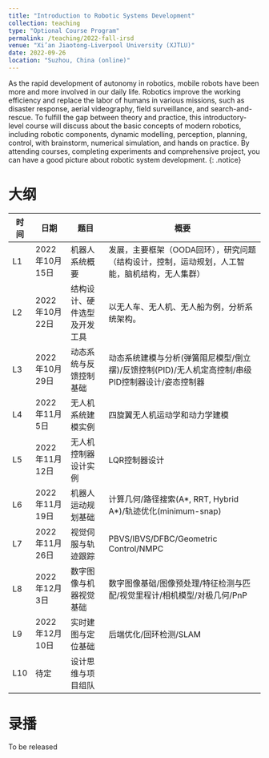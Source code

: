 ```yaml
---
title: "Introduction to Robotic Systems Development"
collection: teaching
type: "Optional Course Program"
permalink: /teaching/2022-fall-irsd
venue: "Xi’an Jiaotong-Liverpool University (XJTLU)"
date: 2022-09-26
location: "Suzhou, China (online)"
---
```



As the rapid development of autonomy in robotics, mobile robots have been more and more involved in our daily life. Robotics improve the working efficiency and replace the labor of humans in various missions, such as disaster response, aerial videography, field surveillance, and search-and-rescue. To fulfill the gap between theory and practice, this introductory-level course will discuss about the basic concepts of modern robotics, including robotic components, dynamic modelling, perception, planning, control, with brainstorm, numerical simulation, and hands on practice. By attending courses, completing experiments and comprehensive project, you can have a good picture about robotic system development.
{: .notice}

大纲
======

| 时间 | 日期           | 题目                         | 概要                                                                                              |
|------|----------------|------------------------------|---------------------------------------------------------------------------------------------------|
| L1   | 2022年10月15日 | 机器人系统概要               | 发展，主要框架（OODA回环），研究问题（结构设计，控制，运动规划，人工智能，脑机结构，无人集群）    |
| L2   | 2022年10月22日 | 结构设计、硬件选型及开发工具 | 以无人车、无人机、无人船为例，分析系统架构。                                                      |
| L3   | 2022年10月29日 | 动态系统与反馈控制基础       | 动态系统建模与分析(弹簧阻尼模型/倒立摆)/反馈控制(PID)/无人机定高控制/串级PID控制器设计/姿态控制器 |
| L4   | 2022年11月5日  | 无人机系统建模实例           | 四旋翼无人机运动学和动力学建模                                                                    |
| L5   | 2022年11月12日 | 无人机控制器设计实例         | LQR控制器设计                                                                                     |
| L6   | 2022年11月19日 | 机器人运动规划基础           | 计算几何/路径搜索(A*, RRT, Hybrid A*)/轨迹优化(minimum-snap)                                      |
| L7   | 2022年11月26日 | 视觉伺服与轨迹跟踪           | PBVS/IBVS/DFBC/Geometric Control/NMPC                                                             |
| L8   | 2022年12月3日  | 数字图像与机器视觉基础       | 数字图像基础/图像预处理/特征检测与匹配/视觉里程计/相机模型/对极几何/PnP                           |
| L9   | 2022年12月10日 | 实时建图与定位基础           | 后端优化/回环检测/SLAM                                                                            |
| L10  | 待定           | 设计思维与项目组队           |                                                                                                   |

录播
======

To be released
